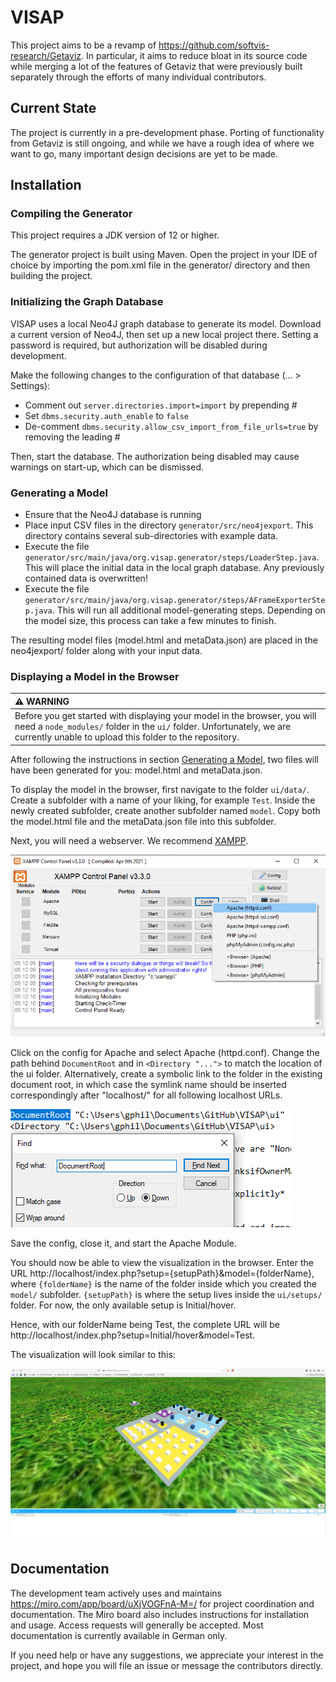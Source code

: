 # VISAP
This project aims to be a revamp of https://github.com/softvis-research/Getaviz. In particular, it aims to reduce bloat in its source code while merging a lot of the features of Getaviz that were previously built separately through the efforts of many individual contributors.

## Current State
The project is currently in a pre-development phase. Porting of functionality from Getaviz is still ongoing, and while we have a rough idea of where we want to go, many important design decisions are yet to be made.

## Installation

### Compiling the Generator

This project requires a JDK version of 12 or higher.

The generator project is built using Maven. Open the project in your IDE of choice by importing the pom.xml file in the generator/ directory and then building the project.

### Initializing the Graph Database

VISAP uses a local Neo4J graph database to generate its model. Download a current version of Neo4J, then set up a new local project there. Setting a password is required, but authorization will be disabled during development.

Make the following changes to the configuration of that database (… > Settings):
- Comment out ```server.directories.import=import``` by prepending #
- Set ```dbms.security.auth_enable``` to ```false```
- De-comment ```dbms.security.allow_csv_import_from_file_urls=true``` by removing the leading #

Then, start the database. The authorization being disabled may cause warnings on start-up, which can be dismissed.

### Generating a Model

- Ensure that the Neo4J database is running
- Place input CSV files in the directory ```generator/src/neo4jexport```. This directory contains several sub-directories with example data.
- Execute the file ```generator/src/main/java/org.visap.generator/steps/LoaderStep.java```. This will place the initial data in the local graph database. Any previously contained data is overwritten!
- Execute the file ```generator/src/main/java/org.visap.generator/steps/AFrameExporterStep.java```. This will run all additional model-generating steps. Depending on the model size, this process can take a few minutes to finish.

The resulting model files (model.html and metaData.json) are placed in the neo4jexport/ folder along with your input data.

### Displaying a Model in the Browser

| :warning: WARNING                                                                                                                                                                                                     |
|:----------------------------------------------------------------------------------------------------------------------------------------------------------------------------------------------------------------------|
| Before you get started with displaying your model in the browser, you will need a ```node_modules/``` folder in the ```ui/``` folder. Unfortunately, we are currently unable to upload this folder to the repository. |

After following the instructions in section [Generating a Model](#generating-a-model), two files will have been generated for you: model.html and metaData.json.

To display the model in the browser, first navigate to the folder ```ui/data/```. Create a subfolder with a name of your liking, for example ```Test```. Inside the newly created subfolder, create another subfolder named ```model```. Copy both the model.html file and the metaData.json file into this subfolder.

Next, you will need a webserver. We recommend [XAMPP](https://www.apachefriends.org/download.html).

![xampp.png](images/xampp.png)

Click on the config for Apache and select Apache (httpd.conf). Change the path behind ```DocumentRoot``` and in ```<Directory "...">``` to match the location of the ui folder. Alternatively, create a symbolic link to the folder in the existing document root, in which case the symlink name should be inserted correspondingly after "localhost/" for all following localhost URLs.

![apache_config.png](images/apache_config.png)

Save the config, close it, and start the Apache Module.

You should now be able to view the visualization in the browser.
Enter the URL http://localhost/index.php?setup={setupPath}&model={folderName}, where ```{folderName}``` is the name of the folder inside which you created the ```model/``` subfolder. ```{setupPath}``` is where the setup lives inside the ```ui/setups/``` folder. For now, the only available setup is Initial/hover.

Hence, with our folderName being Test, the complete URL will be http://localhost/index.php?setup=Initial/hover&model=Test.

The visualization will look similar to this:

![visualization.png](images/visualization.png)

## Documentation
The development team actively uses and maintains https://miro.com/app/board/uXjVOGFnA-M=/ for project coordination and documentation. The Miro board also includes instructions for installation and usage. Access requests will generally be accepted. Most documentation is currently available in German only.

If you need help or have any suggestions, we appreciate your interest in the project, and hope you will file an issue or message the contributors directly.

